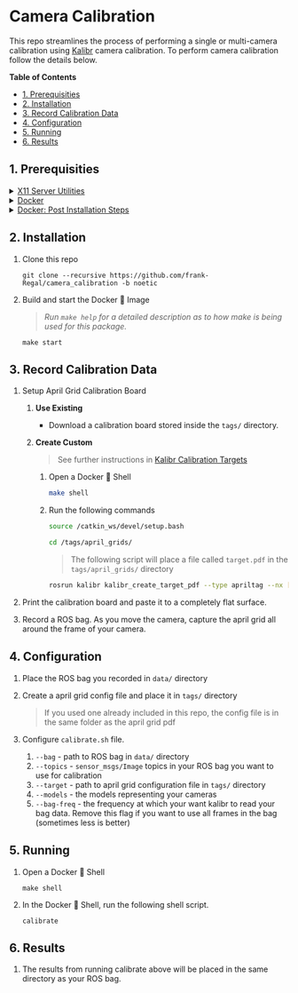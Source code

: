 # Camera Calibration 
This repo streamlines the process of performing a single or multi-camera calibration using [Kalibr](https://github.com/ethz-asl/kalibr) camera calibration. To perform camera calibration follow the details below.

**Table of Contents**
   * [1. Prerequisities](#1-prerequisities)
   * [2. Installation](#2-installation)
   * [3. Record Calibration Data](#3-record-calibration-data)
   * [4. Configuration](#4-configuration)
   * [5. Running](#5-running)
   * [6. Results](#6-results)

## 1. Prerequisities
  <details>
  <summary><a href="">X11 Server Utilities</a></summary>
  <br>

  To open RVIZ on your local machine through the docker container, you will need x11 server utils installed on your local machine. This is common to already have this installed on your machine.
  
   ```shell
   sudo apt install x11-xserver-utils
   ```

  </details>
  <details>
  <summary><a href="https://docs.docker.com/engine/install/ubuntu/">Docker</a></summary>
  <br>

  Installation Guide: 🔗 https://docs.docker.com/engine/install/ubuntu/

  </details>
  <details>
  <summary><a href="https://docs.docker.com/engine/install/linux-postinstall/">Docker: Post Installation Steps</a></summary>
  <br>
  
   Installation Guide: 🔗 https://docs.docker.com/engine/install/linux-postinstall/
   
  </details>

## 2. Installation
1. Clone this repo
   
   ```shell
   git clone --recursive https://github.com/frank-Regal/camera_calibration -b noetic
   ```
2. Build and start the Docker 🐳 Image
   > _Run `make help` for a detailed description as to how make is being used for this package._
   
   ```shell
   make start
   ```
   
## 3. Record Calibration Data
1. Setup April Grid Calibration Board
   1. **Use Existing**
      
      - Download a calibration board stored inside the `tags/` directory.
        
   3. **Create Custom**
      
      > See further instructions in [Kalibr Calibration Targets](https://github.com/ethz-asl/kalibr/wiki/calibration-targets)
      1. Open a Docker 🐳 Shell
         
         ```bash
         make shell
         ```
      2. Run the following commands
         
         ``` bash
         source /catkin_ws/devel/setup.bash
         ```

         ``` bash
         cd /tags/april_grids/
         ```
         > The following script will place a file called `target.pdf` in the `tags/april_grids/` directory
         ```bash
         rosrun kalibr kalibr_create_target_pdf --type apriltag --nx [NUM_COLS] --ny [NUM_ROWS] --tsize [TAG_WIDTH_M] --tspace [TAG_SPACING_PERCENT]
         ```
  2. Print the calibration board and paste it to a completely flat surface.
         
  3. Record a ROS bag. As you move the camera, capture the april grid all around the frame of your camera.
   
## 4. Configuration
1. Place the ROS bag you recorded in `data/` directory
   
3. Create a april grid config file and place it in `tags/` directory
   
   > If you used one already included in this repo, the config file is in the same folder as the april grid pdf
   
4. Configure `calibrate.sh` file.
   
   1. `--bag`      - path to ROS bag in `data/` directory
   2. `--topics`   - `sensor_msgs/Image` topics in your ROS bag you want to use for calibration
   3. `--target`   - path to april grid configuration file in `tags/` directory
   4. `--models`   - the models representing your cameras
   5. `--bag-freq` - the frequency at which your want kalibr to read your bag data. Remove this flag if you want to use all frames in the bag (sometimes less is better)

## 5. Running
1. Open a Docker 🐳 Shell
   
   ```shell
   make shell
   ```
3. In the Docker 🐳 Shell, run the following shell script.
   
   ```shell
   calibrate
   ```
   
## 6. Results

1. The results from running calibrate above will be placed in the same directory as your ROS bag.

